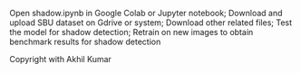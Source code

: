 Open shadow.ipynb in Google Colab or Jupyter notebook; Download and upload SBU dataset on Gdrive or system; Download other related files; Test the model for shadow detection; Retrain on new images to obtain benchmark results for shadow detection

Copyright with Akhil Kumar
